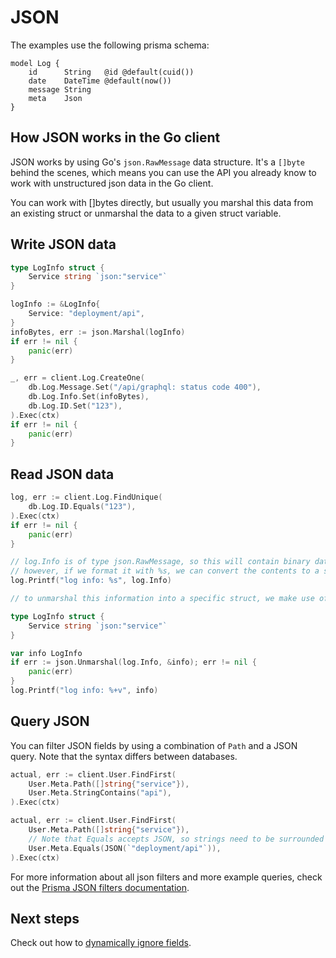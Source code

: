 # JSON

The examples use the following prisma schema:

```prisma
model Log {
    id      String   @id @default(cuid())
    date    DateTime @default(now())
    message String
    meta    Json
}
```

## How JSON works in the Go client

JSON works by using Go's `json.RawMessage` data structure. It's a `[]byte` behind the scenes, which means you can use the API you already know to work with unstructured json data in the Go client.

You can work with []bytes directly, but usually you marshal this data from an existing struct or unmarshal the data to a given struct variable.

## Write JSON data

```go
type LogInfo struct {
    Service string `json:"service"`
}

logInfo := &LogInfo{
    Service: "deployment/api",
}
infoBytes, err := json.Marshal(logInfo)
if err != nil {
    panic(err)
}

_, err = client.Log.CreateOne(
    db.Log.Message.Set("/api/graphql: status code 400"),
    db.Log.Info.Set(infoBytes),
    db.Log.ID.Set("123"),
).Exec(ctx)
if err != nil {
    panic(err)
}
```

## Read JSON data

```go
log, err := client.Log.FindUnique(
    db.Log.ID.Equals("123"),
).Exec(ctx)
if err != nil {
    panic(err)
}

// log.Info is of type json.RawMessage, so this will contain binary data such as [123 34 97 116 116 ...]
// however, if we format it with %s, we can convert the contents to a string to see what's inside:
log.Printf("log info: %s", log.Info)

// to unmarshal this information into a specific struct, we make use of Go's usual handling of json data:

type LogInfo struct {
    Service string `json:"service"`
}

var info LogInfo
if err := json.Unmarshal(log.Info, &info); err != nil {
    panic(err)
}
log.Printf("log info: %+v", info)
```

## Query JSON

You can filter JSON fields by using a combination of `Path` and a JSON query. Note that the syntax differs between databases.

```go
actual, err := client.User.FindFirst(
    User.Meta.Path([]string{"service"}),
    User.Meta.StringContains("api"),
).Exec(ctx)
```

```go
actual, err := client.User.FindFirst(
    User.Meta.Path([]string{"service"}),
    // Note that Equals accepts JSON, so strings need to be surrounded with quotes
    User.Meta.Equals(JSON(`"deployment/api"`)),
).Exec(ctx)
```

For more information about all json filters and more example queries, check out the [Prisma JSON filters documentation](https://www.prisma.io/docs/concepts/components/prisma-client/working-with-fields/working-with-json-fields).

## Next steps

Check out how to [dynamically ignore fields](if-present-methods.md).
